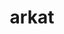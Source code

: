 ---
title: arkat
parent: Words
last_modified_date: 2021-11-18

alts:
  - "akrat"
transcriptions:
  - ˈæɹkæt
translations:
  - "*alternate form of [akrat](akrat)*"
etymology:
  From Billzonian [akrat](akrat).
---